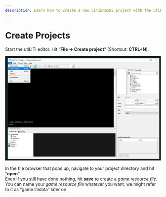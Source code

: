 ```yaml
---
description: Learn how to create a new LITIENGINE project with the utiLITI editor.
---
```


# Create Projects

Start the utiLITI editor. Hit “**File -&gt; Create project**” \(Shortcut: **CTRL+N**\).

![](../../.gitbook/assets/1-createproject.png)

In the file browser that pops up, navigate to your project directory and hit “**open**“.  
Even if you still have done nothing, hit **save** to create a _game resource file_.  
You can name your _game resource file_ whatever you want, we might refer to it as “game.litidata” later on.

